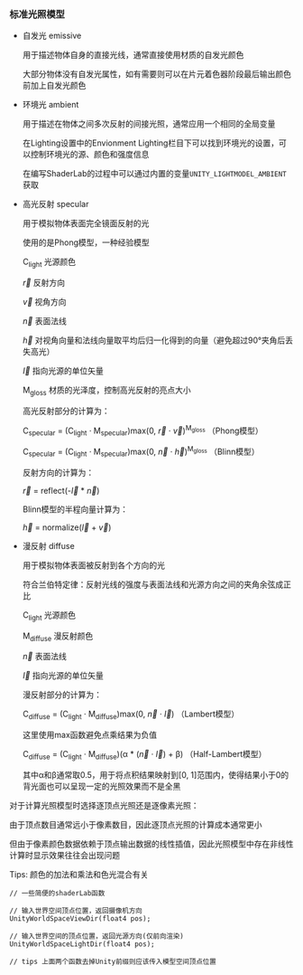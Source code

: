 ### 标准光照模型

- 自发光 emissive

  用于描述物体自身的直接光线，通常直接使用材质的自发光颜色

  大部分物体没有自发光属性，如有需要则可以在片元着色器阶段最后输出颜色前加上自发光颜色

- 环境光 ambient

  用于描述在物体之间多次反射的间接光照，通常应用一个相同的全局变量

  在Lighting设置中的Envionment Lighting栏目下可以找到环境光的设置，可以控制环境光的源、颜色和强度信息

  在编写ShaderLab的过程中可以通过内置的变量`UNITY_LIGHTMODEL_AMBIENT`获取

- 高光反射 specular
  
  用于模拟物体表面完全镜面反射的光
  
  使用的是Phong模型，一种经验模型
  
  C<sub>light</sub> 光源颜色
  
  $\vec{r}$​ 反射方向
  
  $\vec{v}$ 视角方向
  
  $\vec{n}$​ 表面法线
  
  $\vec{h}$ 对视角向量和法线向量取平均后归一化得到的向量（避免超过90°夹角后丢失高光）
  
  $\vec{I}$​​​ 指向光源的单位矢量
  
  M<sub>gloss</sub> 材质的光泽度，控制高光反射的亮点大小
  
  高光反射部分的计算为：
  
  C<sub>specular</sub> = (C<sub>light</sub> · M<sub>specular</sub>)max(0, $\vec{r}$ · $\vec{v}$​)<sup>M<sub>gloss</sub></sup> （Phong模型）
  
  C<sub>specular</sub> = (C<sub>light</sub> · M<sub>specular</sub>)max(0, $\vec{n}$ · $\vec{h}$​)<sup>M<sub>gloss</sub></sup> （Blinn模型）
  
  反射方向的计算为：
  
  $\vec{r}$ = reflect(-$\vec{I}$ * $\vec{n}$​)
  
  Blinn模型的半程向量计算为：
  
  $\vec{h}$ = normalize($\vec{I}$ + $\vec{v}$)
  
- 漫反射 diffuse

  用于模拟物体表面被反射到各个方向的光

  符合兰伯特定律：反射光线的强度与表面法线和光源方向之间的夹角余弦成正比

  C<sub>light</sub> 光源颜色

  M<sub>diffuse</sub> 漫反射颜色

  $\vec{n}$ 表面法线

  $\vec{I}$ 指向光源的单位矢量

  漫反射部分的计算为： 

  C<sub>diffuse</sub> = (C<sub>light</sub> · M<sub>diffuse</sub>)max(0, $\vec{n}$ · $\vec{I}$​​​) （Lambert模型）
  
  这里使用max函数避免点乘结果为负值
  
  C<sub>diffuse</sub> = (C<sub>light</sub> · M<sub>diffuse</sub>)(α * ($\vec{n}$ · $\vec{I}$) + β) （Half-Lambert模型）
  
  其中α和β通常取0.5，用于将点积结果映射到[0, 1]范围内，使得结果小于0的背光面也可以呈现一定的光照效果而不是全黑

对于计算光照模型时选择逐顶点光照还是逐像素光照：

由于顶点数目通常远小于像素数目，因此逐顶点光照的计算成本通常更小

但由于像素颜色数据依赖于顶点输出数据的线性插值，因此光照模型中存在非线性计算时显示效果往往会出现问题



Tips: 颜色的加法和乘法和色光混合有关



```
// 一些简便的shaderLab函数

// 输入世界空间顶点位置，返回摄像机方向
UnityWorldSpaceViewDir(float4 pos);

// 输入世界空间的顶点位置，返回光源方向(仅前向渲染)
UnityWorldSpaceLightDir(float4 pos);

// tips 上面两个函数去掉Unity前缀则应该传入模型空间顶点位置
```

